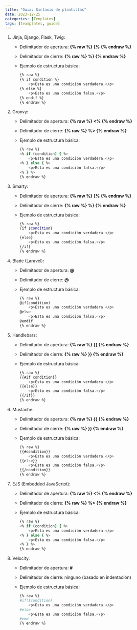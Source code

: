 ```yaml
---
title: "Guia: Sintaxis de plantillas"
date: 2023-12-25
categories: [Templates]
tags: [teamplates, guide]
---
```


1. Jinja, Django, Flask, Twig:
    - Delimitador de apertura: **{% raw %} {% {% endraw %}**
    - Delimitador de cierre: **{% raw %} %} {% endraw %}**
    - Ejemplo de estructura básica:
        
        ```bash
        {% raw %}
        {% if condition %}
            <p>Esta es una condición verdadera.</p>
        {% else %}
            <p>Esta es una condición falsa.</p>
        {% endif %}
        {% endraw %}
        ```
        
2. Groovy:
    - Delimitador de apertura: **{% raw %} <% {% endraw %}**
    - Delimitador de cierre: **{% raw %} %> {% endraw %}**
    - Ejemplo de estructura básica:
        
        ```bash
        {% raw %}
        <% if (condition) { %>
            <p>Esta es una condición verdadera.</p>
        <% } else { %>
            <p>Esta es una condición falsa.</p>
        <% } %>
        {% endraw %}
        ```
        
3. Smarty:
    - Delimitador de apertura: **{% raw %} {% {% endraw %}**
    - Delimitador de cierre: **{% raw %} %} {% endraw %}**
    - Ejemplo de estructura básica:
        
        ```bash
        {% raw %}
        {if $condition}
            <p>Esta es una condición verdadera.</p>
        {else}
            <p>Esta es una condición falsa.</p>
        {/if}
        {% endraw %}
        ```
        
4. Blade (Laravel):
    - Delimitador de apertura: **@**
    - Delimitador de cierre: **@**
    - Ejemplo de estructura básica:
        
        ```bash
        {% raw %}
        @if(condition)
            <p>Esta es una condición verdadera.</p>
        @else
            <p>Esta es una condición falsa.</p>
        @endif
        {% endraw %}
        ```
        
5. Handlebars:
    - Delimitador de apertura: **{% raw %} {{ {% endraw %}**
    - Delimitador de cierre: **{% raw %} }} {% endraw %}**
    - Ejemplo de estructura básica:
        
        ```bash
        {% raw %}
        {{#if condition}}
            <p>Esta es una condición verdadera.</p>
        {{else}}
            <p>Esta es una condición falsa.</p>
        {{/if}}
        {% endraw %}
        ```
        
6. Mustache:
    - Delimitador de apertura: **{% raw %} {{ {% endraw %}**
    - Delimitador de cierre: **{% raw %} }} {% endraw %}**
    - Ejemplo de estructura básica:
        
        ```bash
        {% raw %}
        {{#condition}}
            <p>Esta es una condición verdadera.</p>
        {{else}}
            <p>Esta es una condición falsa.</p>
        {{/condition}}
        {% endraw %}
        ```
        
7. EJS (Embedded JavaScript):
    - Delimitador de apertura: **{% raw %} <% {% endraw %}**
    - Delimitador de cierre: **{% raw %} %> {% endraw %}**
    - Ejemplo de estructura básica:
        
        ```bash
        {% raw %}
        <% if (condition) { %>
            <p>Esta es una condición verdadera.</p>
        <% } else { %>
            <p>Esta es una condición falsa.</p>
        <% } %>
        {% endraw %}
        ```
        
8. Velocity:
    - Delimitador de apertura: **#**
    - Delimitador de cierre: ninguno (basado en indentación)
    - Ejemplo de estructura básica:
        
        ```bash
        {% raw %}
        #if($condition)
            <p>Esta es una condición verdadera.</p>
        #else
            <p>Esta es una condición falsa.</p>
        #end
        {% endraw %}
        ```
